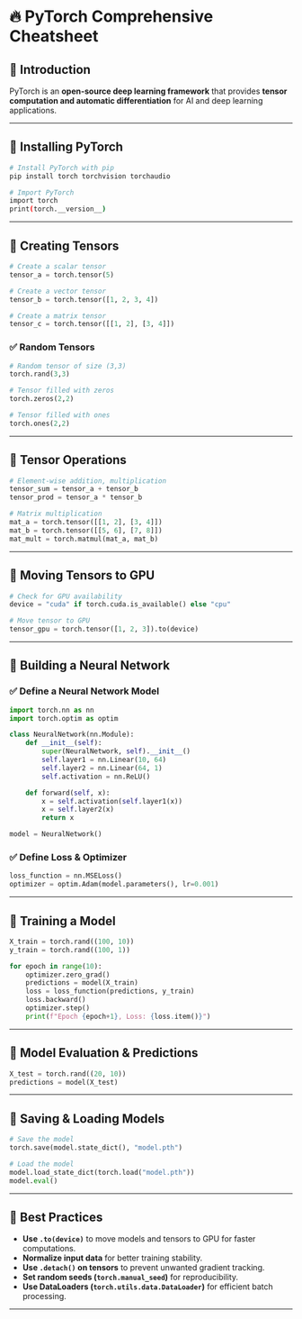 # 🔥 PyTorch Comprehensive Cheatsheet

## 🔹 Introduction
PyTorch is an **open-source deep learning framework** that provides **tensor computation and automatic differentiation** for AI and deep learning applications.

---

## 🔹 Installing PyTorch
```sh
# Install PyTorch with pip
pip install torch torchvision torchaudio

# Import PyTorch
import torch
print(torch.__version__)
```

---

## 🔹 Creating Tensors
```python
# Create a scalar tensor
tensor_a = torch.tensor(5)

# Create a vector tensor
tensor_b = torch.tensor([1, 2, 3, 4])

# Create a matrix tensor
tensor_c = torch.tensor([[1, 2], [3, 4]])
```

### ✅ Random Tensors
```python
# Random tensor of size (3,3)
torch.rand(3,3)

# Tensor filled with zeros
torch.zeros(2,2)

# Tensor filled with ones
torch.ones(2,2)
```

---

## 🔹 Tensor Operations
```python
# Element-wise addition, multiplication
tensor_sum = tensor_a + tensor_b
tensor_prod = tensor_a * tensor_b

# Matrix multiplication
mat_a = torch.tensor([[1, 2], [3, 4]])
mat_b = torch.tensor([[5, 6], [7, 8]])
mat_mult = torch.matmul(mat_a, mat_b)
```

---

## 🔹 Moving Tensors to GPU
```python
# Check for GPU availability
device = "cuda" if torch.cuda.is_available() else "cpu"

# Move tensor to GPU
tensor_gpu = torch.tensor([1, 2, 3]).to(device)
```

---

## 🔹 Building a Neural Network
### ✅ Define a Neural Network Model
```python
import torch.nn as nn
import torch.optim as optim

class NeuralNetwork(nn.Module):
    def __init__(self):
        super(NeuralNetwork, self).__init__()
        self.layer1 = nn.Linear(10, 64)
        self.layer2 = nn.Linear(64, 1)
        self.activation = nn.ReLU()

    def forward(self, x):
        x = self.activation(self.layer1(x))
        x = self.layer2(x)
        return x

model = NeuralNetwork()
```

### ✅ Define Loss & Optimizer
```python
loss_function = nn.MSELoss()
optimizer = optim.Adam(model.parameters(), lr=0.001)
```

---

## 🔹 Training a Model
```python
X_train = torch.rand((100, 10))
y_train = torch.rand((100, 1))

for epoch in range(10):
    optimizer.zero_grad()
    predictions = model(X_train)
    loss = loss_function(predictions, y_train)
    loss.backward()
    optimizer.step()
    print(f"Epoch {epoch+1}, Loss: {loss.item()}")
```

---

## 🔹 Model Evaluation & Predictions
```python
X_test = torch.rand((20, 10))
predictions = model(X_test)
```

---

## 🔹 Saving & Loading Models
```python
# Save the model
torch.save(model.state_dict(), "model.pth")

# Load the model
model.load_state_dict(torch.load("model.pth"))
model.eval()
```

---

## 🔹 Best Practices
- **Use `.to(device)`** to move models and tensors to GPU for faster computations.
- **Normalize input data** for better training stability.
- **Use `.detach()` on tensors** to prevent unwanted gradient tracking.
- **Set random seeds (`torch.manual_seed`)** for reproducibility.
- **Use DataLoaders (`torch.utils.data.DataLoader`)** for efficient batch processing.

---
